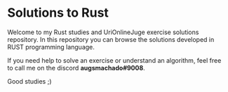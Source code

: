 
# Solutions to Rust

Welcome to my Rust studies and UriOnlineJuge exercise solutions repository. In this repository you can browse the solutions developed in RUST programming language.

If you need help to solve an exercise or understand an algorithm, feel free to call me on the discord **augsmachado#9008**.

Good studies ;)
